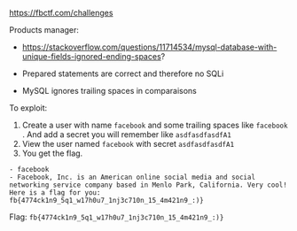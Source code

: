 https://fbctf.com/challenges

Products manager:
- https://stackoverflow.com/questions/11714534/mysql-database-with-unique-fields-ignored-ending-spaces?

- Prepared statements are correct and therefore no SQLi
- MySQL ignores trailing spaces in comparaisons

To exploit:
1. Create a user with name `facebook` and some trailing spaces like `facebook   `. And add a secret you will remember like `asdfasdfasdfA1`
2. View the user named `facebook` with secret `asdfasdfasdfA1`
3. You get the flag.


```
- facebook
- Facebook, Inc. is an American online social media and social networking service company based in Menlo Park, California. Very cool! Here is a flag for you: fb{4774ck1n9_5q1_w17h0u7_1nj3c710n_15_4m421n9_:)}
```

Flag: `fb{4774ck1n9_5q1_w17h0u7_1nj3c710n_15_4m421n9_:)}`